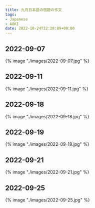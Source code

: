 ```yaml
---
title: 九月日本語の宿題の作文
tags:
- Japanese
- AOKI
date: 2022-10-24T22:20:09+09:00
---
```


## 2022-09-07

{% image "./images/2022-09-07.jpg" %}

## 2022-09-11

{% image "./images/2022-09-11.jpg" %}

## 2022-09-18

{% image "./images/2022-09-18.jpg" %}

## 2022-09-19

{% image "./images/2022-09-19.jpg" %}

## 2022-09-21

{% image "./images/2022-09-21.jpg" %}

## 2022-09-25

{% image "./images/2022-09-25.jpg" %}
